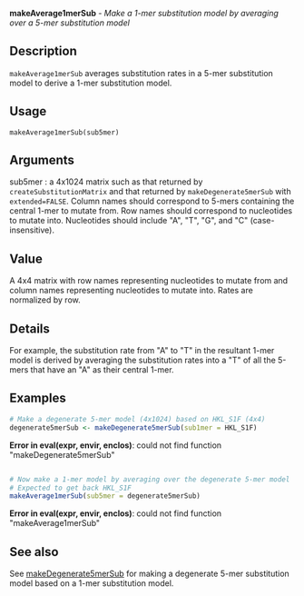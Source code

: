 





**makeAverage1merSub** - *Make a 1-mer substitution model by averaging over a 5-mer substitution model*

Description
--------------------

`makeAverage1merSub` averages substitution rates in a 5-mer substitution model
to derive a 1-mer substitution model.


Usage
--------------------
```
makeAverage1merSub(sub5mer)
```

Arguments
-------------------

sub5mer
:   a 4x1024 matrix such as that returned by 
`createSubstitutionMatrix` and that returned by
`makeDegenerate5merSub` with `extended=FALSE`.
Column names should correspond to 5-mers containing the 
central 1-mer to mutate from. Row names should correspond to 
nucleotides to mutate into. Nucleotides should include 
"A", "T", "G", and "C" (case-insensitive).




Value
-------------------

A 4x4 matrix with row names representing nucleotides to mutate from and column
names representing nucleotides to mutate into. Rates are normalized by row.


Details
-------------------

For example, the substitution rate from "A" to "T" in the resultant 1-mer model
is derived by averaging the substitution rates into a "T" of all the 5-mers that 
have an "A" as their central 1-mer.



Examples
-------------------

```R
# Make a degenerate 5-mer model (4x1024) based on HKL_S1F (4x4)
degenerate5merSub <- makeDegenerate5merSub(sub1mer = HKL_S1F)

```

**Error in eval(expr, envir, enclos)**: could not find function "makeDegenerate5merSub"
```R

# Now make a 1-mer model by averaging over the degenerate 5-mer model
# Expected to get back HKL_S1F
makeAverage1merSub(sub5mer = degenerate5merSub)
```

**Error in eval(expr, envir, enclos)**: could not find function "makeAverage1merSub"

See also
-------------------

See [makeDegenerate5merSub](makeDegenerate5merSub.md) for making a degenerate 5-mer substitution 
model based on a 1-mer substitution model.




